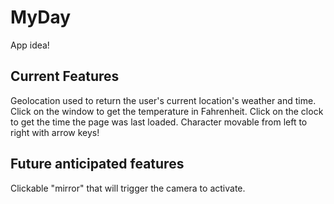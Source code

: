 # MyDay
App idea!

## Current Features
Geolocation used to return the user's current location's weather and time.
Click on the window to get the temperature in Fahrenheit.
Click on the clock to get the time the page was last loaded.
Character movable from left to right with arrow keys!

## Future anticipated features
Clickable "mirror" that will trigger the camera to activate.
